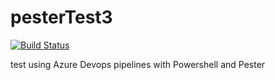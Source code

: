 # pesterTest3

[![Build Status](https://dev.azure.com/jimkidd2048/jimkidd2048/_apis/build/status/jimkidd2048.pesterTest3?branchName=master)](https://dev.azure.com/jimkidd2048/jimkidd2048/_build/latest?definitionId=2&branchName=master)

test using Azure Devops pipelines with Powershell and Pester
